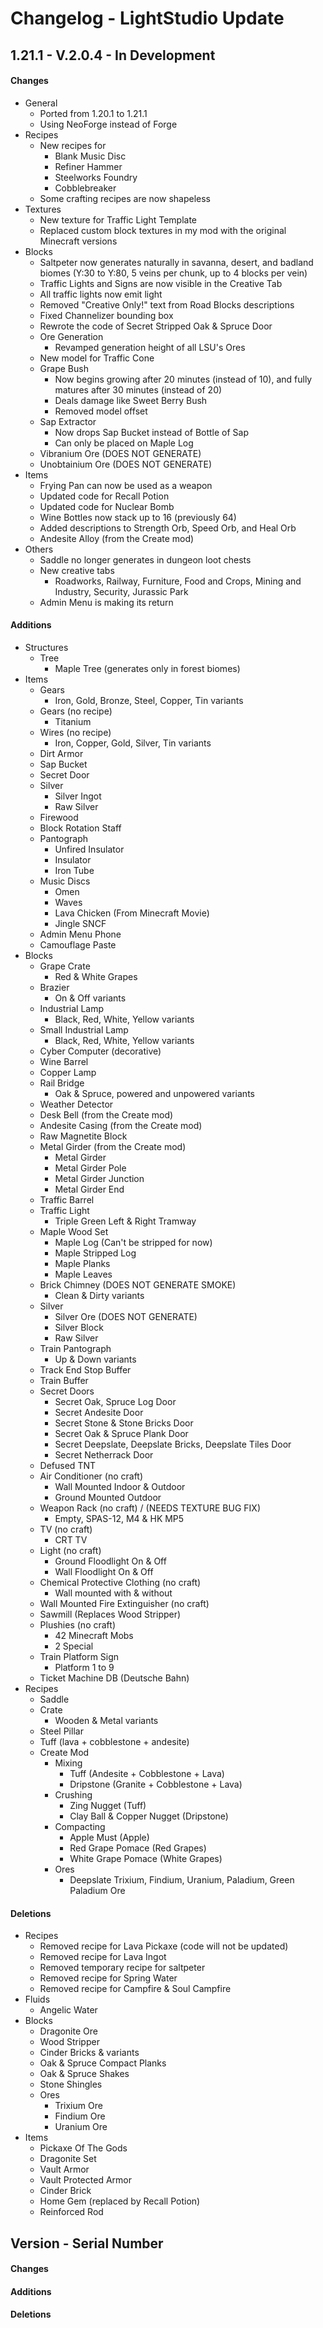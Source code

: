 # Changelog - LightStudio Update

## 1.21.1 - V.2.0.4 - In Development

#### Changes  
- General  
   - Ported from 1.20.1 to 1.21.1  
   - Using NeoForge instead of Forge  
- Recipes  
   - New recipes for  
      - Blank Music Disc  
      - Refiner Hammer  
      - Steelworks Foundry  
      - Cobblebreaker  
   - Some crafting recipes are now shapeless  
- Textures  
   - New texture for Traffic Light Template  
   - Replaced custom block textures in my mod with the original Minecraft versions  
- Blocks  
   - Saltpeter now generates naturally in savanna, desert, and badland biomes (Y:30 to Y:80, 5 veins per chunk, up to 4 blocks per vein)  
   - Traffic Lights and Signs are now visible in the Creative Tab  
   - All traffic lights now emit light  
   - Removed "Creative Only!" text from Road Blocks descriptions  
   - Fixed Channelizer bounding box  
   - Rewrote the code of Secret Stripped Oak & Spruce Door  
   - Ore Generation  
      - Revamped generation height of all LSU's Ores  
   - New model for Traffic Cone  
   - Grape Bush  
      - Now begins growing after 20 minutes (instead of 10), and fully matures after 30 minutes (instead of 20)  
      - Deals damage like Sweet Berry Bush  
      - Removed model offset  
   - Sap Extractor  
      - Now drops Sap Bucket instead of Bottle of Sap  
      - Can only be placed on Maple Log  
   - Vibranium Ore (DOES NOT GENERATE)  
   - Unobtainium Ore (DOES NOT GENERATE)  
- Items  
   - Frying Pan can now be used as a weapon  
   - Updated code for Recall Potion  
   - Updated code for Nuclear Bomb  
   - Wine Bottles now stack up to 16 (previously 64)  
   - Added descriptions to Strength Orb, Speed Orb, and Heal Orb  
   - Andesite Alloy (from the Create mod)  
- Others  
   - Saddle no longer generates in dungeon loot chests  
   - New creative tabs  
      - Roadworks, Railway, Furniture, Food and Crops, Mining and Industry, Security, Jurassic Park  
   - Admin Menu is making its return  

#### Additions  
- Structures  
   - Tree  
      - Maple Tree (generates only in forest biomes)  
- Items  
   - Gears  
      - Iron, Gold, Bronze, Steel, Copper, Tin variants  
   - Gears (no recipe)  
      - Titanium  
   - Wires (no recipe)  
      - Iron, Copper, Gold, Silver, Tin variants  
   - Dirt Armor  
   - Sap Bucket  
   - Secret Door  
   - Silver  
      - Silver Ingot  
      - Raw Silver  
   - Firewood  
   - Block Rotation Staff  
   - Pantograph  
      - Unfired Insulator  
      - Insulator  
      - Iron Tube  
   - Music Discs  
      - Omen  
      - Waves  
      - Lava Chicken (From Minecraft Movie)  
      - Jingle SNCF  
   - Admin Menu Phone  
   - Camouflage Paste  
- Blocks  
   - Grape Crate  
      - Red & White Grapes  
   - Brazier  
      - On & Off variants  
   - Industrial Lamp  
      - Black, Red, White, Yellow variants  
   - Small Industrial Lamp  
      - Black, Red, White, Yellow variants  
   - Cyber Computer (decorative)  
   - Wine Barrel  
   - Copper Lamp  
   - Rail Bridge  
      - Oak & Spruce, powered and unpowered variants  
   - Weather Detector  
   - Desk Bell (from the Create mod)  
   - Andesite Casing (from the Create mod)  
   - Raw Magnetite Block  
   - Metal Girder (from the Create mod)  
      - Metal Girder  
      - Metal Girder Pole  
      - Metal Girder Junction  
      - Metal Girder End  
   - Traffic Barrel  
   - Traffic Light  
      - Triple Green Left & Right Tramway  
   - Maple Wood Set  
      - Maple Log (Can't be stripped for now)  
      - Maple Stripped Log  
      - Maple Planks  
      - Maple Leaves  
   - Brick Chimney (DOES NOT GENERATE SMOKE)  
      - Clean & Dirty variants  
   - Silver  
      - Silver Ore (DOES NOT GENERATE)  
      - Silver Block  
      - Raw Silver  
   - Train Pantograph  
      - Up & Down variants  
   - Track End Stop Buffer  
   - Train Buffer  
   - Secret Doors  
      - Secret Oak, Spruce Log Door  
      - Secret Andesite Door  
      - Secret Stone & Stone Bricks Door   
      - Secret Oak & Spruce Plank Door  
      - Secret Deepslate, Deepslate Bricks, Deepslate Tiles Door  
      - Secret Netherrack Door  
   - Defused TNT  
   - Air Conditioner (no craft)  
      - Wall Mounted Indoor & Outdoor  
      - Ground Mounted Outdoor  
   - Weapon Rack (no craft) / (NEEDS TEXTURE BUG FIX)  
      - Empty, SPAS-12, M4 & HK MP5  
   - TV (no craft)  
      - CRT TV  
   - Light (no craft)  
      - Ground Floodlight On & Off  
      - Wall Floodlight On & Off  
   - Chemical Protective Clothing (no craft)  
      - Wall mounted with & without  
   - Wall Mounted Fire Extinguisher (no craft)  
   - Sawmill (Replaces Wood Stripper)  
   - Plushies (no craft)  
      - 42 Minecraft Mobs
      - 2 Special
   - Train Platform Sign  
      - Platform 1 to 9  
   - Ticket Machine DB (Deutsche Bahn)  
- Recipes  
   - Saddle  
   - Crate  
      - Wooden & Metal variants  
   - Steel Pillar  
   - Tuff (lava + cobblestone + andesite)  
   - Create Mod  
      - Mixing  
         - Tuff (Andesite + Cobblestone + Lava)  
         - Dripstone (Granite + Cobblestone + Lava)  
      - Crushing  
         - Zing Nugget (Tuff)  
         - Clay Ball & Copper Nugget (Dripstone)  
      - Compacting  
         - Apple Must (Apple)  
         - Red Grape Pomace (Red Grapes)  
         - White Grape Pomace (White Grapes)  
      - Ores  
         - Deepslate Trixium, Findium, Uranium, Paladium, Green Paladium Ore   

#### Deletions  
- Recipes  
   - Removed recipe for Lava Pickaxe (code will not be updated)  
   - Removed recipe for Lava Ingot  
   - Removed temporary recipe for saltpeter  
   - Removed recipe for Spring Water  
   - Removed recipe for Campfire & Soul Campfire  
- Fluids  
   - Angelic Water  
- Blocks  
   - Dragonite Ore  
   - Wood Stripper  
   - Cinder Bricks & variants  
   - Oak & Spruce Compact Planks  
   - Oak & Spruce Shakes  
   - Stone Shingles  
   - Ores  
      - Trixium Ore  
      - Findium Ore  
      - Uranium Ore  
- Items  
   - Pickaxe Of The Gods  
   - Dragonite Set  
   - Vault Armor  
   - Vault Protected Armor  
   - Cinder Brick  
   - Home Gem (replaced by Recall Potion)  
   - Reinforced Rod  

## Version - Serial Number

#### Changes

#### Additions

#### Deletions
